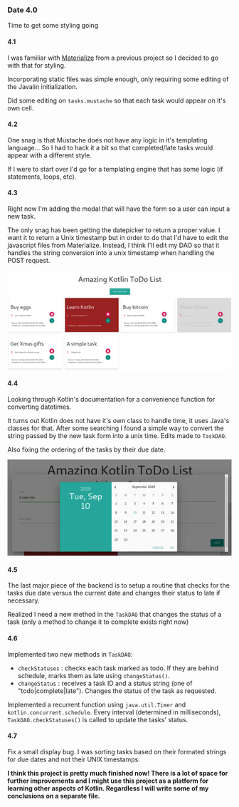 ### Date 4.0
Time to get some styling going

#### 4.1
I was familiar with [Materialize](https://materializecss.com) from a previous project so I decided to go with that for styling.

Incorporating static files was simple enough, only requiring some editing of the Javalin initialization.

Did some editing on `tasks.mustache` so that each task would appear on it's own cell.

#### 4.2
One snag is that Mustache does not have any logic in it's templating language... So I had to hack it a bit so that completed/late tasks would appear with a different style.

If I were to start over I'd go for a templating engine that has some logic (if statements, loops, etc).

#### 4.3
Right now I'm adding the modal that will have the form so a user can input a new task. 

The only snag has been getting the datepicker to return a proper value. I want it to return a Unix timestamp but in order to do that I'd have to edit the javascript files from Materialize. Instead, I think I'll edit my DAO so that it handles the string conversion into a unix timestamp when handling the POST request.

![Starting to look like something](img/styled.png)


#### 4.4
Looking through Kotlin's documentation for a convenience function for converting datetimes.

It turns out Kotlin does not have it's own class to handle time, it uses Java's classes for that. After some searching I found a simple way to convert the string passed by the new task form into a unix time. Edits made to `TaskDAO`.

Also fixing the ordering of the tasks by their due date.

![Modal](img/modal.png)

#### 4.5
The last major piece of the backend is to setup a routine that checks for the tasks due date versus the current date and changes their status to late if necessary.

Realized I need a new method in the `TaskDAO` that changes the status of a task (only a method to change it to complete exists right now)

#### 4.6
Implemented two new methods in `TaskDAO`:
* `checkStatuses` : checks each task marked as todo. If they are behind schedule, marks them as late using `changeStatus()`.
* `changeStatus` : receives a task ID and a status string (one of "todo|complete|late"). Changes the status of the task as requested.

Implemented a recurrent function using `java.util.Timer` and `kotlin.concurrent.schedule`. Every interval (determined in milliseconds), `TaskDAO.checkStatuses()` is called  to update the tasks' status.

#### 4.7
Fix a small display bug. I was sorting tasks based on their formated strings for due dates and not their UNIX timestamps.

**I think this project is pretty much finished now! There is a lot of space for further improvements and I might use this project as a platform for learning other aspects of Kotlin. Regardless I will write some of my conclusions on a separate file.**
